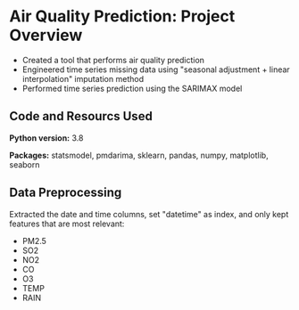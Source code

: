 # Air Quality Prediction: Project Overview
* Created a tool that performs air quality prediction
* Engineered time series missing data using "seasonal adjustment + linear interpolation" imputation method
* Performed time series prediction using the SARIMAX model

## Code and Resourcs Used
**Python version:** 3.8

**Packages:** statsmodel, pmdarima, sklearn, pandas, numpy, matplotlib, seaborn

## Data Preprocessing
Extracted the date and time columns, set "datetime" as index, and only kept features that are most relevant:
* PM2.5
* SO2
* NO2
* CO
* O3
* TEMP
* RAIN
